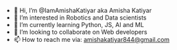 - 👋 Hi, I’m @IamAmishaKatiyar aka Amisha Katiyar
- 👀 I’m interested in Robotics and Data scientists
- 🌱 I’m currently learning Python, JS, AI and ML
- 💞️ I’m looking to collaborate on Web developers
- 📫 How to reach me via: amishakatiyar844@gmail.com

<!---
IamAmishaKatiyar/IamAmishaKatiyar is a ✨ special ✨ repository because its `README.md` (this file) appears on your GitHub profile.
You can click the Preview link to take a look at your changes.
--->
